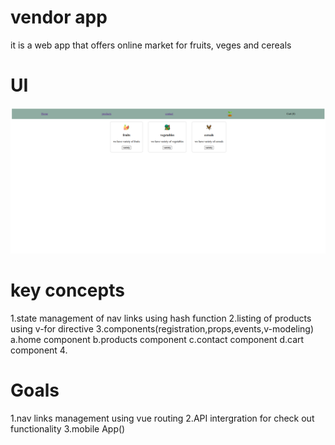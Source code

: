 # vendor app
it is a web app that offers online market for fruits, veges and cereals

# UI
![vendor App UI](./src/assets/images/UI.png)
# key  concepts
1.state management of nav links using hash function
2.listing of products using v-for directive
3.components(registration,props,events,v-modeling)
  a.home component
  b.products component
  c.contact component
  d.cart component
4.

# Goals
1.nav links management using vue routing
2.API intergration for check out functionality
3.mobile App()
